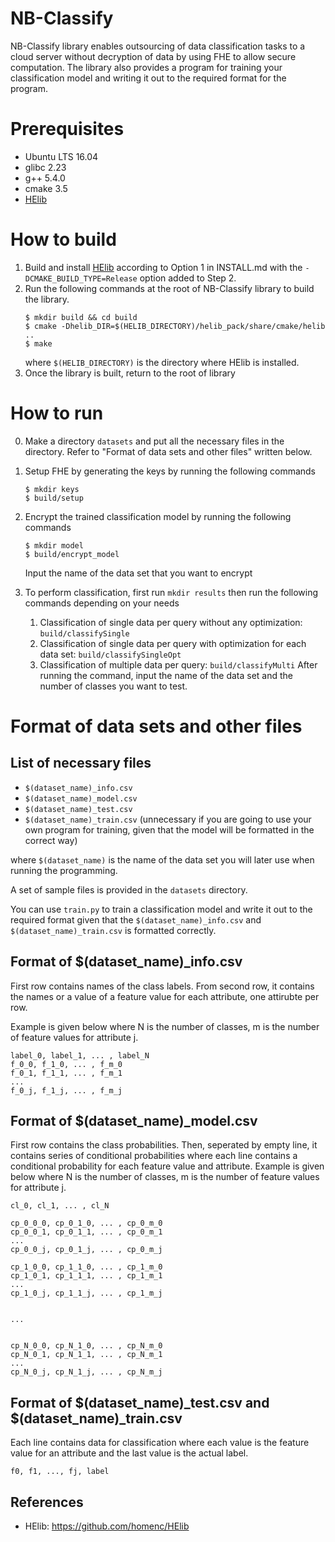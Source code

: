 # NB-Classify
NB-Classify library enables outsourcing of data classification tasks to a cloud server without decryption of data by using FHE to allow secure computation.
The library also provides a program for training your classification model and writing it out to the required format for the program.

# Prerequisites
* Ubuntu LTS 16.04
* glibc 2.23
* g++ 5.4.0
* cmake 3.5
* [HElib](https://github.com/homenc/HElib)

# How to build
1. Build and install [HElib](https://github.com/homenc/HElib) according to Option 1 in INSTALL.md with the `-DCMAKE_BUILD_TYPE=Release` option added to Step 2.
2. Run the following commands at the root of NB-Classify library to build the library.
    ```terminal
    $ mkdir build && cd build
    $ cmake -Dhelib_DIR=$(HELIB_DIRECTORY)/helib_pack/share/cmake/helib ..
    $ make
    ```
    where `$(HELIB_DIRECTORY)` is the directory where HElib is installed.
3. Once the library is built, return to the root of library

# How to run
0. Make a directory `datasets` and put all the necessary files in the directory. Refer to "Format of data sets and other files" written below.
1. Setup FHE by generating the keys by running the following commands 
    ```terminal
    $ mkdir keys
    $ build/setup
    ```
2. Encrypt the trained classification model by running the following commands
    ```terminal
    $ mkdir model
    $ build/encrypt_model
    ```
    Input the name of the data set that you want to encrypt
    
3. To perform classification, first run `mkdir results` then run the following commands depending on your needs
    1. Classification of single data per query without any optimization:
        `build/classifySingle`
    2. Classification of single data per query with optimization for each data set:
        `build/classifySingleOpt`
    3. Classification of multiple data per query:
        `build/classifyMulti`
    After running the command, input the name of the data set and the number of classes you want to test.


# Format of data sets and other files
## List of necessary files
* `$(dataset_name)_info.csv`
* `$(dataset_name)_model.csv`
* `$(dataset_name)_test.csv`
* `$(dataset_name)_train.csv`  (unnecessary if you are going to use your own program for training, given that the model will be formatted in the correct way)

where `$(dataset_name)` is the name of the data set you will later use when running the programming.

A set of sample files is provided in the `datasets` directory. 

You can use `train.py` to train a classification model and write it out to the required format given that the `$(dataset_name)_info.csv` and `$(dataset_name)_train.csv` is formatted correctly.

## Format of $(dataset_name)_info.csv
First row contains names of the class labels. From second row, it contains the names or a value of a feature value for each attribute, one attirubte per row.

Example is given below where N is the number of classes, m is the number of feature values for attribute j.
```
label_0, label_1, ... , label_N
f_0_0, f_1_0, ... , f_m_0
f_0_1, f_1_1, ... , f_m_1
...
f_0_j, f_1_j, ... , f_m_j
```

## Format of $(dataset_name)_model.csv
First row contains the class probabilities. Then, seperated by empty line, it contains series of conditional probabilities where each line contains a conditional probability for each feature value and attribute.
Example is given below where N is the number of classes, m is the number of feature values for attribute j.
```
cl_0, cl_1, ... , cl_N

cp_0_0_0, cp_0_1_0, ... , cp_0_m_0
cp_0_0_1, cp_0_1_1, ... , cp_0_m_1
...
cp_0_0_j, cp_0_1_j, ... , cp_0_m_j

cp_1_0_0, cp_1_1_0, ... , cp_1_m_0
cp_1_0_1, cp_1_1_1, ... , cp_1_m_1
...
cp_1_0_j, cp_1_1_j, ... , cp_1_m_j


...


cp_N_0_0, cp_N_1_0, ... , cp_N_m_0
cp_N_0_1, cp_N_1_1, ... , cp_N_m_1
...
cp_N_0_j, cp_N_1_j, ... , cp_N_m_j
```

## Format of $(dataset_name)_test.csv and $(dataset_name)_train.csv
Each line contains data for classification where each value is the feature value for an attribute and the last value is the actual label. 
```
f0, f1, ..., fj, label
```

## References
* HElib:  https://github.com/homenc/HElib

